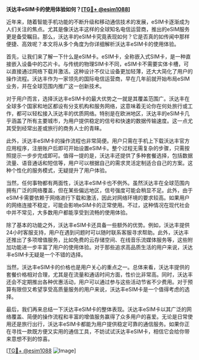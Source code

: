 **沃达丰eSIM卡的使用体验如何？[[TG💪+ @esim1088](https://t.me/s/esim1088)]**

近年来，随着智能手机功能的不断升级和移动通信技术的发展，eSIM卡逐渐成为人们关注的焦点。尤其是像沃达丰这样的全球知名电信运营商，推出的eSIM服务更是备受瞩目。那么，沃达丰的eSIM卡究竟表现如何？它是否真的如传闻中那样便捷、高效呢？本文将从多个角度为你详细解析沃达丰eSIM卡的使用体验。

首先，让我们来了解一下什么是eSIM卡。eSIM卡，全称嵌入式SIM卡，是一种直接嵌入设备中的芯片卡。与传统的物理SIM卡不同，eSIM卡不需要实体卡槽，可以直接通过网络下载并激活。这种设计不仅让设备更加轻薄，还大大简化了用户的操作流程。沃达丰作为一家领先的国际电信运营商，早在几年前就开始布局eSIM业务，并在全球范围内推广这一创新技术。

对于用户而言，选择沃达丰eSIM卡的最大优势之一就是其覆盖范围广。沃达丰在全球多个国家和地区都设有分支机构和服务网络，这意味着无论你在何处旅行或工作，都可以轻松接入沃达丰的优质网络。特别是在欧洲地区，沃达丰的eSIM卡几乎涵盖了所有主要城市，为用户提供稳定的信号和快速的数据传输速度。这一点尤其受到经常出差或旅行的商务人士的青睐。

此外，沃达丰eSIM卡的操作流程也非常简便。用户只需在手机上下载沃达丰官方应用程序，注册账户后即可开始设置eSIM卡。整个过程无需复杂的步骤，只需按照提示一步步完成即可。值得一提的是，沃达丰还提供了多种套餐选择，包括数据流量、语音通话和短信等，用户可以根据自己的需求灵活定制适合自己的方案。这种个性化的服务模式，无疑提升了用户体验。

当然，任何事物都有两面性，沃达丰eSIM卡也不例外。虽然沃达丰在全球范围内拥有广泛的网络覆盖，但在某些偏远地区，信号强度可能会稍显不足。此外，由于eSIM卡需要依赖于网络进行下载和激活，因此对网络环境的要求较高。如果用户的网络连接不稳定，可能会影响eSIM卡的正常使用。不过，这种情况在现代社会中并不常见，大多数用户都能享受到流畅的使用体验。

除了基本的功能之外，沃达丰eSIM卡还具备一些额外的优势。例如，沃达丰提供24小时客服支持，用户在遇到问题时可以随时联系客服寻求帮助。此外，沃达丰还推出了多项增值服务，比如免费的云存储空间、在线音乐流媒体服务等，这些附加功能进一步丰富了用户的使用体验。对于那些追求高品质生活的用户来说，沃达丰eSIM卡无疑是一个不错的选择。

当然，沃达丰eSIM卡的价格也是用户关心的重点之一。总体来看，沃达丰提供的套餐价格相对合理，尤其是在流量和通话时间方面，性价比非常高。同时，沃达丰还会不定期推出各种优惠活动，用户可以通过参与这些活动节省不少费用。对于预算有限但又希望享受高质量服务的用户来说，沃达丰eSIM卡是一个值得考虑的选择。

最后，我们再来总结一下沃达丰eSIM卡的整体表现。沃达丰eSIM卡以其广泛的网络覆盖、简便的操作流程和丰富的增值服务赢得了众多用户的喜爱。无论是日常使用还是旅行出行，沃达丰eSIM卡都能为用户提供稳定可靠的通信服务。如果你正在寻找一款既方便又实用的通信工具，不妨试试沃达丰eSIM卡，相信它会给你带来意想不到的惊喜。

[[TG💪+ @esim1088](https://t.me/s/esim1088) ![Image](https://i.postimg.cc/4NQfJmqS/Snipaste-2025-05-13-00-14-12.png)]